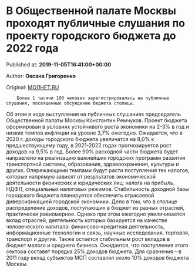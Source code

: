
# В Общественной палате Москвы проходят публичные слушания по проекту городского бюджета до 2022 года

Published at: **2019-11-05T16:41:00+00:00**

Author: **Оксана Григоренко**

Original: [МОЛНЕТ.RU](https://www.molnet.ru/mos/ru/economics/o_717494)


        Более 1 тысячи 100 человек зарегистрировалась на публичные слушания, посвященные обсуждению бюджета столицы.
      
Об этом в ходе выступления на публичных слушаниях председатель Общественной палаты Москвы Константин Ремчуков.
Проект бюджета сформирован в условиях устойчивого роста экономики на 2-3% в год и низких темпов инфляции на уровне 3,7% ежегодно. Ожидается, что в 2020 г. доходы городского бюджета увеличатся на 8,0% к предшествующему году, в 2021-2022 годах прогнозируется рост доходов на 9,5% в год.
Более 90% расходной части бюджета будет направлено на реализацию важнейших городских программ развития транспортной системы, образования, здравоохранения, культуры и других.
Опережающими темпами будут расти поступления тех налогов, которые напрямую зависят от результатов экономической деятельности физических и юридических лиц: налога на прибыль, НДФЛ, специальных налоговых режимов.
Стабильность доходной базы городского бюджета планируется обеспечить отраслевой диверсификацией городской экономики. Дело в том, что в столице распределение доходов, поступающих в бюджет из разных отраслей, практически равномерное. Однако при этом ежегодно увеличивается вклад отраслей, деятельность которых базируется на качестве человеческого капитала: финансово-кредитная деятельность, информационные технологии и связь, научные исследования, торговля, транспорт и другие.
Также остается стабильным рост вкладов в бюджет малого и среднего бизнеса. Ожидается, что поступления этого сектора составят порядка 25% доходов бюджета.
Для сравнения – в 2011 году вклад субъектов МСП составлял около 10% доходов бюджета Москвы.
